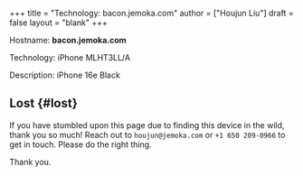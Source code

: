 +++
title = "Technology: bacon.jemoka.com"
author = ["Houjun Liu"]
draft = false
layout = "blank"
+++

Hostname: **bacon.jemoka.com**

Technology: iPhone MLHT3LL/A

Description: iPhone 16e Black


## Lost {#lost}

If you have stumbled upon this page due to finding this device in the wild, thank you so much! Reach out to `houjun@jemoka.com` or `+1 650 209-0966` to get in touch. Please do the right thing.

Thank you.
